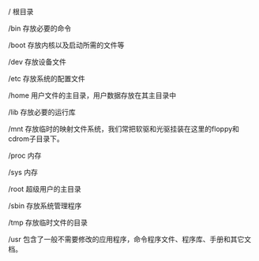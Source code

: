 / 根目录

/bin 存放必要的命令

/boot 存放内核以及启动所需的文件等

/dev 存放设备文件

/etc 存放系统的配置文件

/home 用户文件的主目录，用户数据存放在其主目录中

/lib 存放必要的运行库

/mnt 存放临时的映射文件系统，我们常把软驱和光驱挂装在这里的floppy和cdrom子目录下。

/proc 内存

/sys 内存

/root 超级用户的主目录

/sbin 存放系统管理程序

/tmp 存放临时文件的目录

/usr 包含了一般不需要修改的应用程序，命令程序文件、程序库、手册和其它文档。
